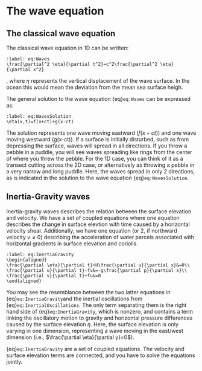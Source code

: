 # The wave equation

## The classical wave equation

The classical wave equation in 1D can be written:

```{math}
:label: eq:Waves
\frac{\partial^2 \eta}{\partial t^2}=c^2\frac{\partial^2 \eta}{\partial x^2}
```

, where $\eta$ represents the vertical displacement of the wave surface. In the ocean this would mean the deviation from the mean sea surface heigh.

The general solution to the wave equation {eq}`eq:Waves` can be expressed as:

```{math}
:label: eq:WavesSolution
\eta(x,t)=f(x+ct)+g(x-ct)
```

The solution represents one wave moving eastward ($f(x+ct)$) and one wave moving westward (g(x-ct)). If a surface is initially disturbed, such as from depressing the surface, waves will spread in all directions. If you throw a pebble in a puddle, you will see waves spreading like rings from the center of where you threw the pebble. For the 1D case, you can think of it as a transect cutting across the 2D case, or alternatively as 
throwing a pebble in a very narrow and long puddle. Here, the waves spread in only 2 directions, as is indicated in the solution to the wave equation {eq}`eq:WavesSolution`. 

## Inertia-Gravity waves

Inertia-gravity waves describes the relation between the surface elevation and velocity. We have a set of coupled equations where one equation describes the change in surface elevtion with time caused by a horizontal velocity shear. Additionally, we have one equation (or 2, if northward velocity $v\ne0$) describing the acceleration of water parcels associated with horizontal gradients in surface elevation and coriolis. 

```{math}
:label: eq:InertiaGravity
\begin{aligned}
\frac{\partial \eta}{\partial t}+H\frac{\partial u}{\partial x}&=0\\
\frac{\partial u}{\partial t}-fv&=-g\frac{\partial p}{\partial x}\\
\frac{\partial v}{\partial t}+fu&=0
\end{aligned}
```

You may see the resemblance between the two latter equations in {eq}`eq:InertiaGravity`and the inertial oscillations from {eq}`eq:InertialOscillations`. The only term separating them is the right hand side of {eq}`eq:InertiaGravity`, which is nonzero, and contains a term linking the oscillatory motion to gravity and horizontal pressure differences caused by the surface elevation $\eta$. Here, the surface elevation is only varying in one dimension, representing a wave moving in the east/west dimension (i.e., $\frac{\partial \eta}{\partial y}=0$).

{eq}`eq:InertiaGravity` are a set of coupled equations. The velocity and surface elevation terms are connected, and you have to solve the equations jointly.
